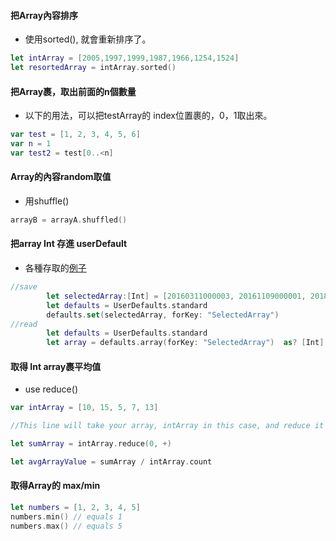 #### 把Array內容排序
- 使用sorted(), 就會重新排序了。
```Swift
let intArray = [2005,1997,1999,1987,1966,1254,1524]
let resortedArray = intArray.sorted()
```


#### 把Array裹，取出前面的n個數量
- 以下的用法，可以把testArray的 index位置裹的，0，1取出來。

```Swift
var test = [1, 2, 3, 4, 5, 6]
var n = 1
var test2 = test[0..<n]

```

#### Array的內容random取值
- 用shuffle()

```Swift
arrayB = arrayA.shuffled()
```


#### 把array Int 存進 userDefault
- 各種存取的[例子](https://stackoverflow.com/questions/25179668/how-to-save-and-read-array-of-array-in-nsuserdefaults-in-swift)

```Swift
//save
        let selectedArray:[Int] = [20160311000003, 20161109000001, 20180426000001, 20190320000001, 20190712000003]
        let defaults = UserDefaults.standard
        defaults.set(selectedArray, forKey: "SelectedArray")
//read
        let defaults = UserDefaults.standard
        let array = defaults.array(forKey: "SelectedArray")  as? [Int] ?? [Int]()
```

#### 取得 Int array裹平均值
- use reduce()

```Swift
var intArray = [10, 15, 5, 7, 13]

//This line will take your array, intArray in this case, and reduce it starting at index number 0 and adding all the following consecutive numbers.

let sumArray = intArray.reduce(0, +)

let avgArrayValue = sumArray / intArray.count

```

#### 取得Array的 max/min
```Swift
let numbers = [1, 2, 3, 4, 5]
numbers.min() // equals 1
numbers.max() // equals 5
```

